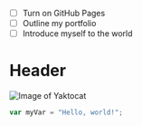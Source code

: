 - [ ] Turn on GitHub Pages
- [ ] Outline my portfolio
- [ ] Introduce myself to the world
# Header
![Image of Yaktocat](https://octodex.github.com/images/yaktocat.png)
``` javascript
var myVar = "Hello, world!";
```
